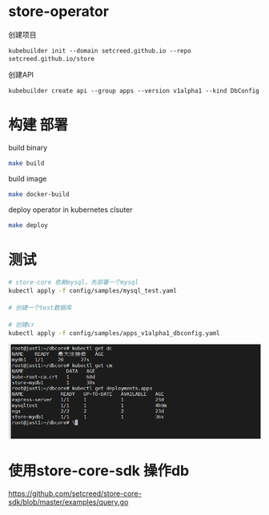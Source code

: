 # store-operator

创建项目
```
kubebuilder init --domain setcreed.github.io --repo setcreed.github.io/store
```

创建API
```
kubebuilder create api --group apps --version v1alpha1 --kind DbConfig
```

# 构建 部署

build binary
```bash
make build
```

build image
```bash
make docker-build
```

deploy operator in kubernetes clsuter
```bash
make deploy
```


# 测试

```bash
# store-core 依赖mysql，先部署一个mysql
kubectl apply -f config/samples/mysql_test.yaml

# 创建一个test数据库

# 创建cr
kubectl apply -f config/samples/apps_v1alpha1_dbconfig.yaml
```
![](docs/images/img.png)

# 使用store-core-sdk 操作db
https://github.com/setcreed/store-core-sdk/blob/master/examples/query.go

